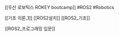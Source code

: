 [[두산 로보틱스 ROKEY bootcamp]]
#ROS2 #Robotics 

[[기초 이론_1]]
[[ROS2설치]]
[[ROS2_기초]]

[[ROS2_프로그래밍 입문]]

